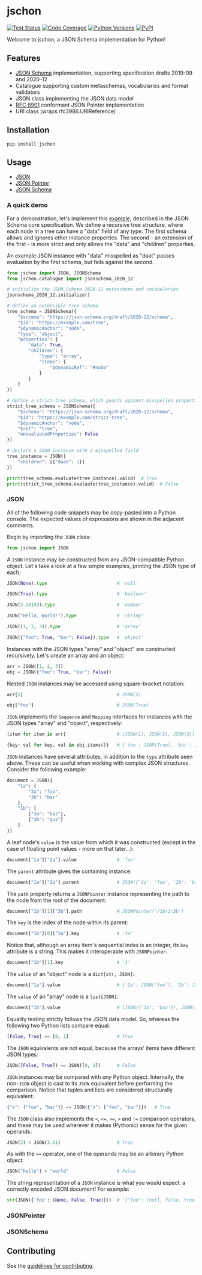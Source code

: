 # jschon

[![Test Status](https://github.com/marksparkza/jschon/actions/workflows/tests.yml/badge.svg)](https://github.com/marksparkza/jschon/actions/workflows/tests.yml)
[![Code Coverage](https://codecov.io/gh/marksparkza/jschon/branch/main/graph/badge.svg)](https://codecov.io/gh/marksparkza/jschon)
[![Python Versions](https://img.shields.io/pypi/pyversions/jschon)](https://pypi.org/project/jschon)
[![PyPI](https://img.shields.io/pypi/v/jschon)](https://pypi.org/project/jschon)

Welcome to jschon, a JSON Schema implementation for Python!

## Features
* [JSON Schema](https://json-schema.org) implementation, supporting specification drafts
  2019-09 and 2020-12
* Catalogue supporting custom metaschemas, vocabularies and format validators
* JSON class implementing the JSON data model
* [RFC 6901](https://tools.ietf.org/html/rfc6901) conformant JSON Pointer implementation
* URI class (wraps rfc3986.URIReference)

## Installation
    pip install jschon

## Usage
* [JSON](#json)
* [JSON Pointer](#jsonpointer)
* [JSON Schema](#jsonschema)

### A quick demo
For a demonstration, let's implement this
[example](https://json-schema.org/draft/2020-12/json-schema-core.html#recursive-example),
described in the JSON Schema core specification. We define a recursive tree structure,
where each node in a tree can have a "data" field of any type. The first schema
allows and ignores other instance properties. The second - an extension of the first -
is more strict and only allows the "data" and "children" properties.

An example JSON instance with "data" misspelled as "daat" passes evaluation by the first
schema, but fails against the second.

```python
from jschon import JSON, JSONSchema
from jschon.catalogue import jsonschema_2020_12

# initialize the JSON Schema 2020-12 metaschema and vocabularies
jsonschema_2020_12.initialize()

# define an extensible tree schema
tree_schema = JSONSchema({
    "$schema": "https://json-schema.org/draft/2020-12/schema",
    "$id": "https://example.com/tree",
    "$dynamicAnchor": "node",
    "type": "object",
    "properties": {
        "data": True,
        "children": {
            "type": "array",
            "items": {
                "$dynamicRef": "#node"
            }
        }
    }
})

# define a strict-tree schema, which guards against misspelled properties
strict_tree_schema = JSONSchema({
    "$schema": "https://json-schema.org/draft/2020-12/schema",
    "$id": "https://example.com/strict-tree",
    "$dynamicAnchor": "node",
    "$ref": "tree",
    "unevaluatedProperties": False
})

# declare a JSON instance with a misspelled field
tree_instance = JSON({
    "children": [{"daat": 1}]
})

print(tree_schema.evaluate(tree_instance).valid)  # True
print(strict_tree_schema.evaluate(tree_instance).valid)  # False
```

### JSON
All of the following code snippets may be copy-pasted into a Python console.
The expected values of expressions are shown in the adjacent comments.

Begin by importing the `JSON` class:
```py
from jschon import JSON
```
A `JSON` instance may be constructed from any JSON-compatible Python object.
Let's take a look at a few simple examples, printing the JSON type of each:
```py
JSON(None).type                          # 'null'
```
```py
JSON(True).type                          # 'boolean'
```
```py
JSON(3.14159).type                       # 'number'
```
```py
JSON("Hello, World!").type               # 'string'
```
```py
JSON((1, 2, 3)).type                     # 'array'
```
```py
JSON({"foo": True, "bar": False}).type   # 'object'
```
Instances with the JSON types "array" and "object" are constructed recursively.
Let's create an array and an object:
```py
arr = JSON([1, 2, 3])
obj = JSON({"foo": True, "bar": False})
```
Nested `JSON` instances may be accessed using square-bracket notation:
```py
arr[1]                                   # JSON(2)
```
```py
obj["foo"]                               # JSON(True)
```
`JSON` implements the `Sequence` and `Mapping` interfaces for instances with
the JSON types "array" and "object", respectively:
```py
[item for item in arr]                   # [JSON(1), JSON(2), JSON(3)]
```
```py
{key: val for key, val in obj.items()}   # {'foo': JSON(True), 'bar': JSON(False)}
```
`JSON` instances have several attributes, in addition to the `type` attribute
seen above. These can be useful when working with complex JSON structures.
Consider the following example:
```py
document = JSON({
    "1a": {
        "2a": "foo",
        "2b": "bar"
    },
    "1b": [
        {"3a": "baz"},
        {"3b": "qux"}
    ]
})
```
A leaf node's `value` is the value from which it was constructed (except in the case
of floating point values - more on that later...):
```py
document["1a"]["2a"].value               # 'foo'
```
The `parent` attribute gives the containing instance:
```py
document["1a"]["2b"].parent              # JSON({'2a': 'foo', '2b': 'bar'})
```
The `path` property returns a `JSONPointer` instance representing the path to the
node from the root of the document:
```py
document["1b"][1]["3b"].path             # JSONPointer('/1b/1/3b')
```
The `key` is the index of the node within its parent:
```py
document["1b"][0]["3a"].key              # '3a'
```
Notice that, although an array item's sequential index is an integer, its `key`
attribute is a string. This makes it interoperable with `JSONPointer`:
```py
document["1b"][1].key                    # '1'
```
The `value` of an "object" node is a `dict[str, JSON]`:
```py
document["1a"].value                     # {'2a': JSON('foo'), '2b': JSON('bar')}
```
The `value` of an "array" node is a `list[JSON]`:
```py
document["1b"].value                     # [JSON({'3a': 'baz'}), JSON({'3b': 'qux'})]
```
Equality testing strictly follows the JSON data model. So, whereas the following two
Python lists compare equal:
```py
[False, True] == [0, 1]                  # True
```
The `JSON` equivalents are not equal, because the arrays' items have different
JSON types:
```py
JSON([False, True]) == JSON([0, 1])      # False
```
`JSON` instances may be compared with _any_ Python object. Internally, the non-`JSON`
object is cast to its `JSON` equivalent before performing the comparison. Notice that
tuples and lists are considered structurally equivalent:
```py
{"x": ("foo", "bar")} == JSON({"x": ["foo", "bar"]})   # True
```
The `JSON` class also implements the `<`, `<=`, `>=`, `>` and `!=` comparison operators,
and these may be used wherever it makes (Pythonic) sense for the given operands:
```py
JSON(3) < JSON(3.01)                     # True
```
As with the `==` operator, one of the operands may be an arbirary Python object:
```py
JSON("hello") > "world"                  # False
```
The string representation of a `JSON` instance is what you would expect: a correctly
encoded JSON document! For example:
```py
str(JSON({'foo': (None, False, True)}))  # '{"foo": [null, false, true]}'
```

### JSONPointer


### JSONSchema


## Contributing
See the [guidelines for contributing](CONTRIBUTING.md).
